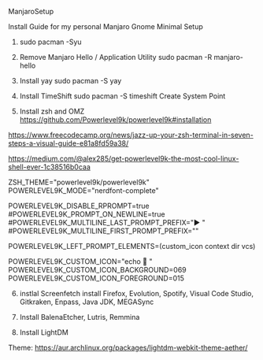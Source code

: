 ManjaroSetup

Install Guide for my personal Manjaro Gnome Minimal Setup

1. sudo pacman -Syu

2. Remove Manjaro Hello / Application Utility
    sudo pacman -R manjaro-hello

3. Install yay
    sudo pacman -S yay

4. Install TimeShift
    sudo pacman -S timeshift
    Create System Point

5. Install zsh and OMZ
https://github.com/Powerlevel9k/powerlevel9k#installation

https://www.freecodecamp.org/news/jazz-up-your-zsh-terminal-in-seven-steps-a-visual-guide-e81a8fd59a38/

https://medium.com/@alex285/get-powerlevel9k-the-most-cool-linux-shell-ever-1c38516b0caa

ZSH_THEME="powerlevel9k/powerlevel9k"
POWERLEVEL9K_MODE="nerdfont-complete"

POWERLEVEL9K_DISABLE_RPROMPT=true
#POWERLEVEL9K_PROMPT_ON_NEWLINE=true
#POWERLEVEL9K_MULTILINE_LAST_PROMPT_PREFIX="▶ "
#POWERLEVEL9K_MULTILINE_FIRST_PROMPT_PREFIX=""

POWERLEVEL9K_LEFT_PROMPT_ELEMENTS=(custom_icon context dir vcs)

POWERLEVEL9K_CUSTOM_ICON="echo  "
POWERLEVEL9K_CUSTOM_ICON_BACKGROUND=069
POWERLEVEL9K_CUSTOM_ICON_FOREGROUND=015

6. instlal Screenfetch
install Firefox, Evolution, Spotify, Visual Code Studio, Gitkraken, Enpass, Java JDK, MEGASync

7. Install BalenaEtcher, Lutris, Remmina

8. Install LightDM

Theme: https://aur.archlinux.org/packages/lightdm-webkit-theme-aether/